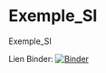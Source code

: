 # Exemple_SI
Exemple_SI

Lien Binder:
[![Binder](https://mybinder.org/badge_logo.svg)](https://mybinder.org/v2/gh/Mbaitedero/Exemple_SI/HEAD)
